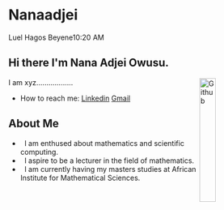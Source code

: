 # Nanaadjei
Luel Hagos Beyene10:20 AM
## Hi there I'm Nana Adjei Owusu.
<img width="25%" align="right" alt="Github"
src="https://user-images.githubusercontent.com/48678280/88862734-4903af80-d201-11ea-968
b-9c939d88a37c.gif" />
I am xyz..................
- How to reach me: [Linkedin](https://www.linkedin.com/) [Gmail](adjei.nana@aims.ac.rw)
<img src="https://komarev.com/ghpvc/?username=gpy1234&style=flat-square&color=blue"
alt=""/>
## About Me
- &nbsp; I am enthused about mathematics and scientific computing.
- &nbsp; I aspire to be a lecturer in the field of mathematics.
- &nbsp; I am currently having my masters studies at African Institute for Mathematical Sciences.
<!--
